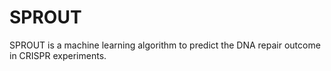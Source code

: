 # SPROUT
SPROUT is a machine learning algorithm to predict the DNA repair outcome in CRISPR experiments.
